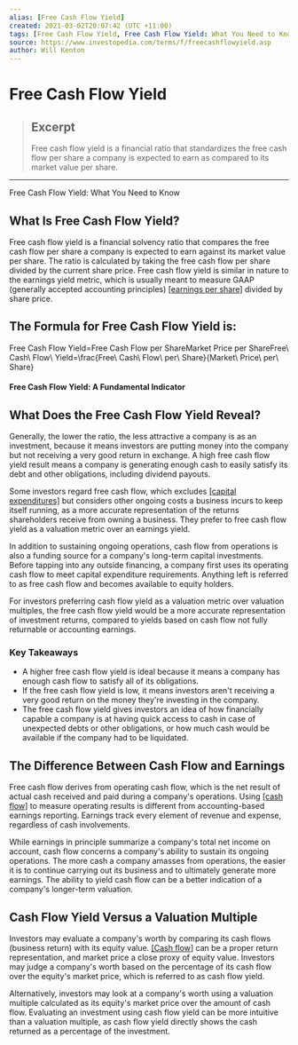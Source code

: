 ```yaml
---
alias: [Free Cash Flow Yield]
created: 2021-03-02T20:07:42 (UTC +11:00)
tags: [Free Cash Flow Yield, Free Cash Flow Yield: What You Need to Know]
source: https://www.investopedia.com/terms/f/freecashflowyield.asp
author: Will Kenton
---
```


# Free Cash Flow Yield

> ## Excerpt
> Free cash flow yield is a financial ratio that standardizes the free cash flow per share a company is expected to earn as compared to its market value per share.

---

Free Cash Flow Yield: What You Need to Know
## What Is Free Cash Flow Yield?

Free cash flow yield is a financial solvency ratio that compares the free cash flow per share a company is expected to earn against its market value per share. The ratio is calculated by taking the free cash flow per share divided by the current share price. Free cash flow yield is similar in nature to the earnings yield metric, which is usually meant to measure GAAP (generally accepted accounting principles) [[earnings per share]](https://www.investopedia.com/terms/e/eps.asp) divided by share price.

## The Formula for Free Cash Flow Yield is:

Free Cash Flow Yield\=Free Cash Flow per ShareMarket Price per ShareFree\\ Cash\\ Flow\\ Yield=\\frac{Free\\ Cash\\ Flow\\ per\\ Share}{Market\\ Price\\ per\\ Share}

#### Free Cash Flow Yield: A Fundamental Indicator

## What Does the Free Cash Flow Yield Reveal?

Generally, the lower the ratio, the less attractive a company is as an investment, because it means investors are putting money into the company but not receiving a very good return in exchange. A high free cash flow yield result means a company is generating enough cash to easily satisfy its debt and other obligations, including dividend payouts.

Some investors regard free cash flow, which excludes [[capital expenditures]](https://www.investopedia.com/terms/c/capitalexpenditure.asp) but considers other ongoing costs a business incurs to keep itself running, as a more accurate representation of the returns shareholders receive from owning a business. They prefer to free cash flow yield as a valuation metric over an earnings yield.

In addition to sustaining ongoing operations, cash flow from operations is also a funding source for a company's long-term capital investments. Before tapping into any outside financing, a company first uses its operating cash flow to meet capital expenditure requirements. Anything left is referred to as free cash flow and becomes available to equity holders.

For investors preferring cash flow yield as a valuation metric over valuation multiples, the free cash flow yield would be a more accurate representation of investment returns, compared to yields based on cash flow not fully returnable or accounting earnings.

### Key Takeaways

-   A higher free cash flow yield is ideal because it means a company has enough cash flow to satisfy all of its obligations.
-   If the free cash flow yield is low, it means investors aren't receiving a very good return on the money they're investing in the company.
-   The free cash flow yield gives investors an idea of how financially capable a company is at having quick access to cash in case of unexpected debts or other obligations, or how much cash would be available if the company had to be liquidated.

## The Difference Between Cash Flow and Earnings

Free cash flow derives from operating cash flow, which is the net result of actual cash received and paid during a company's operations. Using [[cash flow]](https://www.investopedia.com/terms/c/cashflow.asp) to measure operating results is different from accounting-based earnings reporting. Earnings track every element of revenue and expense, regardless of cash involvements.

While earnings in principle summarize a company's total net income on account, cash flow concerns a company's ability to sustain its ongoing operations. The more cash a company amasses from operations, the easier it is to continue carrying out its business and to ultimately generate more earnings. The ability to yield cash flow can be a better indication of a company's longer-term valuation.

## Cash Flow Yield Versus a Valuation Multiple

Investors may evaluate a company's worth by comparing its cash flows (business return) with its equity value. [[Cash flow]](https://www.investopedia.com/terms/c/cashflowstatement.asp) can be a proper return representation, and market price a close proxy of equity value. Investors may judge a company's worth based on the percentage of its cash flow over the equity's market price, which is referred to as cash flow yield.

Alternatively, investors may look at a company's worth using a valuation multiple calculated as its equity's market price over the amount of cash flow. Evaluating an investment using cash flow yield can be more intuitive than a valuation multiple, as cash flow yield directly shows the cash returned as a percentage of the investment.
